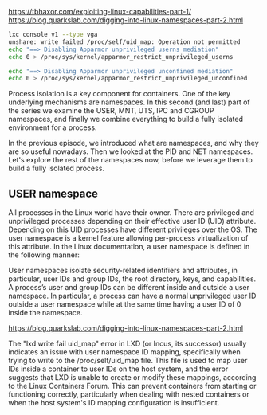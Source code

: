 <https://tbhaxor.com/exploiting-linux-capabilities-part-1/>
<https://blog.quarkslab.com/digging-into-linux-namespaces-part-2.html>

```bash
lxc console v1 --type vga
unshare: write failed /proc/self/uid_map: Operation not permitted
echo "==> Disabling Apparmor unprivileged userns mediation"
echo 0 > /proc/sys/kernel/apparmor_restrict_unprivileged_userns

echo "==> Disabling Apparmor unprivileged unconfined mediation"
echo 0 > /proc/sys/kernel/apparmor_restrict_unprivileged_unconfined
```

Process isolation is a key component for containers. One of the key underlying mechanisms are namespaces. In this second (and last) part of the series we examine the USER, MNT, UTS, IPC and CGROUP namespaces, and finally we combine everything to build a fully isolated environment for a process.

In the previous episode, we introduced what are namespaces, and why they are so useful nowadays. Then we looked at the PID and NET namespaces. Let's explore the rest of the namespaces now, before we leverage them to build a fully isolated process.

## USER namespace

All processes in the Linux world have their owner. There are privileged and unprivileged processes depending on their effective user ID (UID) attribute. Depending on this UID processes have different privileges over the OS. The user namespace is a kernel feature allowing per-process virtualization of this attribute. In the Linux documentation, a user namespace is defined in the following manner:

User namespaces isolate security-related identifiers and attributes, in particular, user IDs and group IDs, the root directory, keys, and capabilities. A process’s user and group IDs can be different inside and outside a user namespace. In particular, a process can have a normal unprivileged user ID outside a user namespace while at the same time having a user ID of 0 inside the namespace.

<https://blog.quarkslab.com/digging-into-linux-namespaces-part-2.html>

The "lxd write fail uid_map" error in LXD (or Incus, its successor) usually indicates an issue with user namespace ID mapping, specifically when trying to write to the /proc/self/uid_map file. This file is used to map user IDs inside a container to user IDs on the host system, and the error suggests that LXD is unable to create or modify these mappings, according to the Linux Containers Forum. This can prevent containers from starting or functioning correctly, particularly when dealing with nested containers or when the host system's ID mapping configuration is insufficient.
